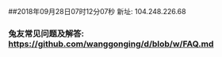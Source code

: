 ##2018年09月28日07时12分07秒 新址: 104.248.226.68
### 兔友常见问题及解答: https://github.com/wanggonging/d/blob/w/FAQ.md
